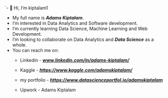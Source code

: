 `- 👋 Hi, I’m kiptalam1
- My full name is ***Adams Kiptalam***.
-  I’m interested in Data Analytics and Software development.
-  I’m currently learning Data Science, Machine Learning and Web Development.
-  I’m looking to collaborate on Data Analytics and *****Data Science***** as a whole.
-  You can reach me on:
     - Linkedin - ***www.linkedin.com/in/adams-kiptalam/***
  
     - Kaggle - ***https://www.kaggle.com/adamskiptalam/***
  
     - my portfolio - ***https://www.datascienceportfol.io/adamskiptalam***
  
     - Upwork - Adams Kiptalam
  


<!---
kiptalam1/kiptalam1 is a ✨ special ✨ repository because its `README.md` (this file) appears on your GitHub profile.
You can click the Preview link to take a look at your changes.
--->

